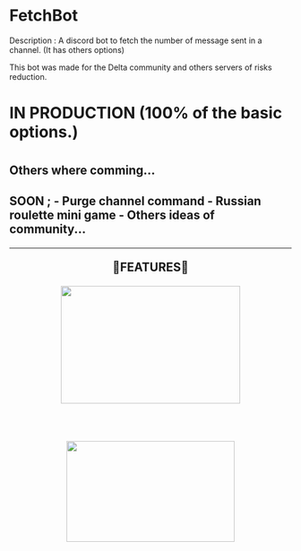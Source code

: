 # FetchBot

Description : A discord bot to fetch the number of message sent in a channel. (It has others options)

This bot was made for the Delta community and others servers of risks reduction.


<h1>IN PRODUCTION (100% of the basic options.)<h1>
<h2>Others where comming...<h2>
SOON ;
  - Purge channel command
  - Russian roulette mini game
  - Others ideas of community...

-----

<p align="center" > 🔧FEATURES🔧 </p>
<p align="center">
<img src="https://cdn.discordapp.com/attachments/877305045148913665/969334382106128384/unknown.png" width="320", height="210">
</p>
<br>
<p align="center">
<img src="https://cdn.discordapp.com/attachments/877305045148913665/969335790943490088/unknown.png" width="300", height="180">
</p>
